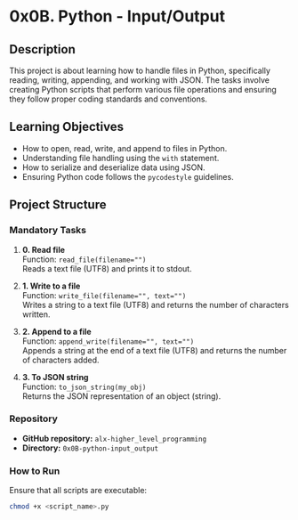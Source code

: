 # 0x0B. Python - Input/Output

## Description

This project is about learning how to handle files in Python, specifically reading, writing, appending, and working with JSON. The tasks involve creating Python scripts that perform various file operations and ensuring they follow proper coding standards and conventions.

## Learning Objectives

- How to open, read, write, and append to files in Python.
- Understanding file handling using the `with` statement.
- How to serialize and deserialize data using JSON.
- Ensuring Python code follows the `pycodestyle` guidelines.

## Project Structure

### Mandatory Tasks

1. **0. Read file**  
   Function: `read_file(filename="")`  
   Reads a text file (UTF8) and prints it to stdout.  

2. **1. Write to a file**  
   Function: `write_file(filename="", text="")`  
   Writes a string to a text file (UTF8) and returns the number of characters written.

3. **2. Append to a file**  
   Function: `append_write(filename="", text="")`  
   Appends a string at the end of a text file (UTF8) and returns the number of characters added.

4. **3. To JSON string**  
   Function: `to_json_string(my_obj)`  
   Returns the JSON representation of an object (string).

### Repository

- **GitHub repository:** `alx-higher_level_programming`
- **Directory:** `0x0B-python-input_output`

### How to Run

Ensure that all scripts are executable:

```bash
chmod +x <script_name>.py
